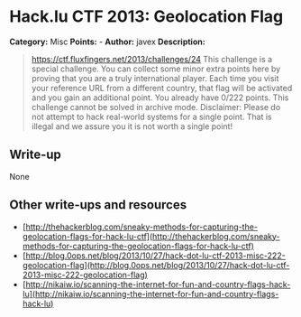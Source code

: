 # Hack.lu CTF 2013: Geolocation Flag

**Category:** Misc
**Points:** -
**Author:** javex
**Description:**

> https://ctf.fluxfingers.net/2013/challenges/24
> This challenge is a special challenge. You can collect some minor extra points here by proving that you are a truly international player. Each time you visit your reference URL from a different country, that flag will be activated and you gain an additional point. You already have 0/222 points.
> This challenge cannot be solved in archive mode.
> Disclaimer: Please do not attempt to hack real-world systems for a single point. That is illegal and we assure you it is not worth a single point!

## Write-up

None

## Other write-ups and resources

* [http://thehackerblog.com/sneaky-methods-for-capturing-the-geolocation-flags-for-hack-lu-ctf](http://thehackerblog.com/sneaky-methods-for-capturing-the-geolocation-flags-for-hack-lu-ctf)
* [http://blog.0ops.net/blog/2013/10/27/hack-dot-lu-ctf-2013-misc-222-geolocation-flag](http://blog.0ops.net/blog/2013/10/27/hack-dot-lu-ctf-2013-misc-222-geolocation-flag)
* [http://nikaiw.io/scanning-the-internet-for-fun-and-country-flags-hack-lu](http://nikaiw.io/scanning-the-internet-for-fun-and-country-flags-hack-lu)